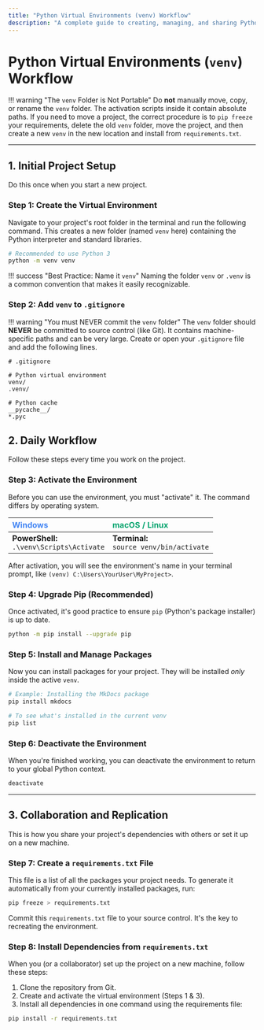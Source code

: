 ```yaml
---
title: "Python Virtual Environments (venv) Workflow"
description: "A complete guide to creating, managing, and sharing Python projects using venv for dependency isolation."
---
```


# Python Virtual Environments (`venv`) Workflow


!!! warning "The `venv` Folder is Not Portable"
    Do **not** manually move, copy, or rename the `venv` folder. The activation scripts inside it contain absolute paths. If you need to move a project, the correct procedure is to `pip freeze` your requirements, delete the old `venv` folder, move the project, and then create a new `venv` in the new location and install from `requirements.txt`.
	
---
## 1. Initial Project Setup

Do this once when you start a new project.

### Step 1: Create the Virtual Environment

Navigate to your project's root folder in the terminal and run the following command. This creates a new folder (named `venv` here) containing the Python interpreter and standard libraries.

```bash
# Recommended to use Python 3
python -m venv venv
```

!!! success "Best Practice: Name it `venv`"
    Naming the folder `venv` or `.venv` is a common convention that makes it easily recognizable.

### Step 2: Add `venv` to `.gitignore`

!!! warning "You must NEVER commit the `venv` folder"
	The `venv` folder should **NEVER** be committed to source control (like Git). It contains machine-specific paths and can be very large. Create or open your `.gitignore` file and add the following lines.

```gitignore
# .gitignore

# Python virtual environment
venv/
.venv/

# Python cache
__pycache__/
*.pyc
```

## 2. Daily Workflow

Follow these steps every time you work on the project.

### Step 3: Activate the Environment

Before you can use the environment, you must "activate" it. The command differs by operating system.

| <span style="color: #4285F4;">Windows</span> | <span style="color: #00A36C;">macOS / Linux</span> |
| :--- | :--- |
| **PowerShell:**<br/>`.\venv\Scripts\Activate` | **Terminal:**<br/>`source venv/bin/activate` |

After activation, you will see the environment's name in your terminal prompt, like `(venv) C:\Users\YourUser\MyProject>`.

### Step 4: Upgrade Pip (Recommended)

Once activated, it's good practice to ensure `pip` (Python's package installer) is up to date.

```bash
python -m pip install --upgrade pip
```

### Step 5: Install and Manage Packages

Now you can install packages for your project. They will be installed *only* inside the active `venv`.

```bash
# Example: Installing the MkDocs package
pip install mkdocs

# To see what's installed in the current venv
pip list
```

### Step 6: Deactivate the Environment

When you're finished working, you can deactivate the environment to return to your global Python context.

```bash
deactivate
```

---

## 3. Collaboration and Replication

This is how you share your project's dependencies with others or set it up on a new machine.

### Step 7: Create a `requirements.txt` File

This file is a list of all the packages your project needs. To generate it automatically from your currently installed packages, run:

```bash
pip freeze > requirements.txt
```
Commit this `requirements.txt` file to your source control. It's the key to recreating the environment.

### Step 8: Install Dependencies from `requirements.txt`

When you (or a collaborator) set up the project on a new machine, follow these steps:

1.  Clone the repository from Git.
2.  Create and activate the virtual environment (Steps 1 & 3).
3.  Install all dependencies in one command using the requirements file:

```bash
pip install -r requirements.txt
```
